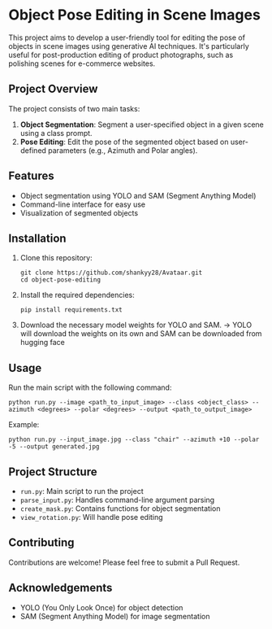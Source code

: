 # Object Pose Editing in Scene Images

This project aims to develop a user-friendly tool for editing the pose of objects in scene images using generative AI techniques. It's particularly useful for post-production editing of product photographs, such as polishing scenes for e-commerce websites.

## Project Overview

The project consists of two main tasks:

1. **Object Segmentation**: Segment a user-specified object in a given scene using a class prompt.
2. **Pose Editing**: Edit the pose of the segmented object based on user-defined parameters (e.g., Azimuth and Polar angles).


## Features

- Object segmentation using YOLO and SAM (Segment Anything Model)
- Command-line interface for easy use
- Visualization of segmented objects

## Installation

1. Clone this repository:
   ```
   git clone https://github.com/shankyy28/Avataar.git
   cd object-pose-editing
   ```

2. Install the required dependencies:
   ```
   pip install requirements.txt
   ```

3. Download the necessary model weights for YOLO and SAM.
-> YOLO will download the weights on its own and SAM can be downloaded from hugging face

## Usage

Run the main script with the following command:

```
python run.py --image <path_to_input_image> --class <object_class> --azimuth <degrees> --polar <degrees> --output <path_to_output_image>
```

Example:
```
python run.py --input_image.jpg --class "chair" --azimuth +10 --polar -5 --output generated.jpg
```

## Project Structure

- `run.py`: Main script to run the project
- `parse_input.py`: Handles command-line argument parsing
- `create_mask.py`: Contains functions for object segmentation
- `view_rotation.py`: Will handle pose editing

## Contributing

Contributions are welcome! Please feel free to submit a Pull Request.

## Acknowledgements

- YOLO (You Only Look Once) for object detection
- SAM (Segment Anything Model) for image segmentation

